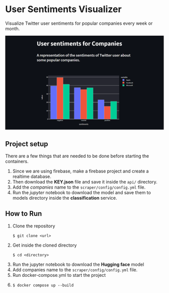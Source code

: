 # User Sentiments Visualizer
Visualize Twitter user sentiments for popular companies every week or month.

![demo](images/frontend-demo.png)

## Project setup
There are a few things that are needed to be done before starting the containers.
1. Since we are using firebase, make a firebase project and create a realtime database. 
2. Then download the **KEY.json** file and save it inside the `api/` directory.
3. Add the *companies* name to the `scraper/config/config.yml` file.
4. Run the *jupyter* notebook to download the model and save them to models directory inside the **classification** service.

## How to Run
1. Clone the repository
   ``` 
   $ git clone <url>
   ```
2. Get inside the cloned directory
   ```
   $ cd <directory>
   ```
3. Run the jupyter notebook to download the **Hugging face** model
4. Add companies name to the `scraper/config/config.yml` file. 
5. Run docker-compose.yml to start the project
6. 
   ```
   $ docker compose up --build
   ```
